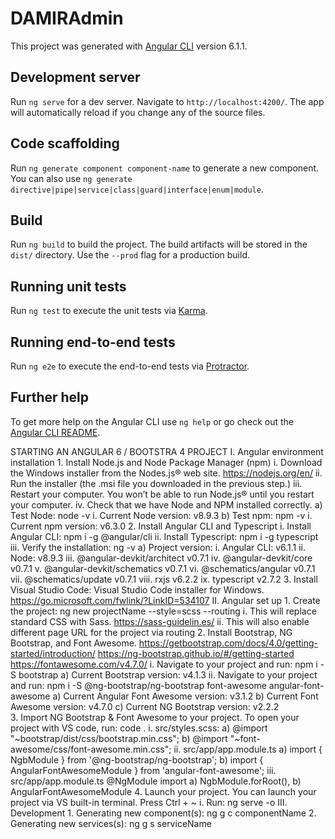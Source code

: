 # DAMIRAdmin
This project was generated with [Angular CLI](https://github.com/angular/angular-cli) version 6.1.1.

## Development server
Run `ng serve` for a dev server. Navigate to `http://localhost:4200/`. The app will automatically reload if you change any of the source files.

## Code scaffolding
Run `ng generate component component-name` to generate a new component. You can also use `ng generate directive|pipe|service|class|guard|interface|enum|module`.

## Build
Run `ng build` to build the project. The build artifacts will be stored in the `dist/` directory. Use the `--prod` flag for a production build.

## Running unit tests
Run `ng test` to execute the unit tests via [Karma](https://karma-runner.github.io).

## Running end-to-end tests
Run `ng e2e` to execute the end-to-end tests via [Protractor](http://www.protractortest.org/).

## Further help
To get more help on the Angular CLI use `ng help` or go check out the [Angular CLI README](https://github.com/angular/angular-cli/blob/master/README.md).

STARTING AN ANGULAR 6 / BOOTSTRA 4 PROJECT
I.	Angular environment installation
    1.	Install Node.js and Node Package Manager (npm)
        i.	Download the Windows installer from the Nodes.js® web site. https://nodejs.org/en/
        ii.	Run the installer (the .msi file you downloaded in the previous step.)
        iii. Restart your computer. You won’t be able to run Node.js® until you restart your computer.
        iv.	Check that we have Node and NPM installed correctly. 
            a)	Test Node: node -v
                i.	Current Node version: v8.9.3
            b)	Test npm: npm -v
                i.	Current npm version: v6.3.0
    2.	Install Angular CLI and Typescript
        i.	Install Angular CLI: npm i -g @angular/cli
        ii.	Install Typescript: npm i -g typescript
        iii. Verify the installation: ng -v
            a)	Project version:
                i.	Angular CLI: 			v6.1.1
                ii.	Node: 				v8.9.3 
                iii.	@angular-devkit/architect    	v0.7.1
                iv.	@angular-devkit/core         	v0.7.1
                v.	@angular-devkit/schematics   	v0.7.1
                vi.	@schematics/angular         	 v0.7.1
                vii.	@schematics/update           	v0.7.1
                viii.	rxjs                         		v6.2.2
                ix.	typescript                   		v2.7.2
    3.	Install Visual Studio Code: Visual Studio Code installer for Windows. https://go.microsoft.com/fwlink/?LinkID=534107
II.	Angular set up
    1.	Create the project: ng new projectName --style=scss --routing
        i.	This will replace standard CSS with Sass. https://sass-guidelin.es/
        ii.	This will also enable different page URL for the project via routing
    2.	Install Bootstrap, NG Bootstrap, and Font Awesome.
        https://getbootstrap.com/docs/4.0/getting-started/introduction/
        https://ng-bootstrap.github.io/#/getting-started
        https://fontawesome.com/v4.7.0/
        i.	Navigate to your project and run: npm i -S bootstrap
            a)	Current Bootstrap version: v4.1.3
        ii.	Navigate to your project and run: npm i -S @ng-bootstrap/ng-bootstrap font-awesome angular-font-awesome
            a)	Current Angular Font Awesome version: v3.1.2
            b)	Current Font Awesome version: v4.7.0
            c)	Current NG Bootstrap version: v2.2.2    
    3.	Import NG Bootstrap & Font Awesome to your project. To open your project with VS code, run: code .
        i.	src/styles.scss:
            a)	@import "~bootstrap/dist/css/bootstrap.min.css";
            b)	@import "~font-awesome/css/font-awesome.min.css";
        ii.	src/app/app.module.ts
            a)	import { NgbModule } from '@ng-bootstrap/ng-bootstrap';
            b)	import { AngularFontAwesomeModule } from 'angular-font-awesome';
        iii.	src/app/app.module.ts @NgModule import
            a)	NgbModule.forRoot(),
            b)	AngularFontAwesomeModule 
    4.	Launch your project. You can launch your project via VS built-in terminal. Press Ctrl + ~
        i.	Run: ng serve -o
III.	Development
    1.	Generating new component(s): ng g c componentName
    2.	Generating new services(s): ng g s serviceName

